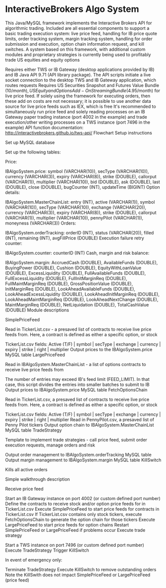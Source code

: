# InteractiveBrokers Algo System

This Java/MySQL framework implements the Interactive Brokers API for algorithmic trading. Included are all essential components to support a basic trading execution system: live price feed, handling for IB price quote limits, order tracking system, margin tracking system, handling for order submission and execution, option chain information request, and kill switches. A system based on this framework, with additional custom modules and proprietary strategies is currently being used to profitably trade US equities and equity options

Requires either TWS or IB Gateway (desktop applications provided by IB) and IB Java API 9.71 (API library package). The API scripts initiate a live socket connection to the desktop TWS and IB Gateway application, which routes requests
Requires US Securities Snapshot and Futures Value Bundle ($10/month), US Equity and Options Add-On Streaming Bundle ($4.95/month) for live price feed. If solely using the framework for executing orders, then these add on costs are not necessary; it is possible to use another data source for live price feeds such as IEX, which is free
It's recommended to simultaneously run price feed and solely reading processes on an IB Gateway paper trading instance (port 4002 in the example) and trade execution/other writing processes on a TWS instance (port 7496 in the example)
API function documentation: http://interactivebrokers.github.io/tws-api/ Flowchart
Setup instructions

Set up MySQL database

Set up the following tables:

Price:

IBAlgoSystem.price: symbol (VARCHAR(10)), secType (VARCHAR(10)), currency (VARCHAR(3)), expiry (VARCHAR(8)), strike (DOUBLE), callorput (VARCHAR(1)), multiplier (VARCHAR(10)), bid (DOUBLE), ask (DOUBLE), last (DOUBLE), close (DOUBLE), bugCounter (INT), updateTime (BIGINT)
Option details:

IBAlgoSystem.MasterChainList: entry (INT), active (VARCHAR(1)), symbol (VARCHAR(10)), secType (VARCHAR(10)), exchange (VARCHAR(20)), currency (VARCHAR(3)), expiry (VARCHAR(8)), strike (DOUBLE), callorput (VARCHAR(1)), multiplier (VARCHAR(10)), pennyPilot (VARCHAR(1)), moneyness (VARCHAR(3))
Orders:

IBAlgoSystem.orderTracking: orderID (INT), status (VARCHAR(20)), filled (INT), remaining (INT), avgFillPrice (DOUBLE)
Execution failure retry counter:

IBAlgoSystem.counter: counterID (INT)
Cash, margin and risk balance:

IBAlgoSystem.margin: AccruedCash (DOUBLE), AvailableFunds (DOUBLE), BuyingPower (DOUBLE), Cushion (DOUBLE), EquityWithLoanValue (DOUBLE), ExcessLiquidity (DOUBLE), FullAvailableFunds (DOUBLE), FullExcessLiquidity (DOUBLE), FullInitMarginReq (DOUBLE), FullMaintMarginReq (DOUBLE), GrossPositionValue (DOUBLE), InitMarginReq (DOUBLE), LookAheadAvailableFunds (DOUBLE), LookAheadExcessLiquidity (DOUBLE), LookAheadInitMarginReq (DOUBLE), LookAheadMaintMarginReq (DOUBLE), LookAheadNextChange (DOUBLE), MaintMarginReq (DOUBLE), NetLiquidation (DOUBLE), TotalCashValue (DOUBLE)
Module descriptions

SimplePriceFeed

Read in TickerList.csv - a presaved list of contracts to receive live price feeds from. Here, a contract is defined as either a specific option, or stock

TickerList.csv fields: Active (T/F) | symbol | secType | exchange | currency | expiry | strike | right | multiplier
Output prices to the IBAlgoSystem.price MySQL table
LargePriceFeed

Read in IBAlgoSystem.MasterChainList - a list of options contracts to receive live price feeds from

The number of entries may exceed IB's feed limit (FEED_LIMIT). In that case, this script divides the entries into smaller batches to submit to IB
Output prices to IBAlgoSystem.price MySQL table
FetchOptionsChain

Read in TickerList.csv, a presaved list of contracts to receive live price feeds from. Here, a contract is defined as either a specific option, or stock

TickerList.csv fields: Active (T/F) | symbol | secType | exchange | currency | expiry | strike | right | multiplier Read in PennyPilot.csv, a presaved list of Penny Pilot tickers
Output option chain to IBAlgoSystem.MasterChainList MySQL table
TradeStrategy

Template to implement trade strategies - call price feed, submit order execution requests, manage orders and risk

Output order management to IBAlgoSystem.orderTracking MySQL table
Output margin management to IBAlgoSystem.margin MySQL table
KillSwitch

Kills all active orders

Simple walkthrough description

Receive price feed

Start an IB Gateway instance on port 4002 (or custom defined port number)
Define the contracts to receive stock and/or option price feeds for in TickerList.csv
Execute SimplePriceFeed to start price feeds for contracts in TickerList.csv
If TickerList.csv contains only stock tickers, execute FetchOptionsChain to generate the option chain for those tickers
Execute LargePriceFeed to start price feeds for option chains
Restart SimplePriceFeed or LargePriceFeed if problems occur
Execute trade strategy

Start a TWS instance on port 7496 (or custom defined port number)
Execute TradeStrategy
Trigger KillSwitch

In event of emergency only:

Terminate TradeStrategy
Execute KillSwitch to remove outstanding orders
Note the KillSwith does not impact SimplePriceFeed or LargePriceFeed (price feed)

